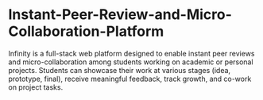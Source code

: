# Instant-Peer-Review-and-Micro-Collaboration-Platform
Infinity is a full-stack web platform designed to enable instant peer reviews and micro-collaboration among students working on academic or personal projects. Students can showcase their work at various stages (idea, prototype, final), receive meaningful feedback, track growth, and co-work on project tasks.

